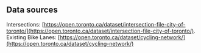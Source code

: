 
## Data sources

Intersections: [https://open.toronto.ca/dataset/intersection-file-city-of-toronto/](https://open.toronto.ca/dataset/intersection-file-city-of-toronto/).
Existing Bike Lanes: [https://open.toronto.ca/dataset/cycling-network/](https://open.toronto.ca/dataset/cycling-network/)
